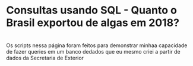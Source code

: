 # Consultas usando SQL - Quanto o Brasil exportou de algas em 2018?
<br />
Os scripts nessa página foram feitos para demonstrar minhaa capacidade de fazer queries em um banco dedados que eu mesmo criei a partir de dados da Secretaria de Exterior
